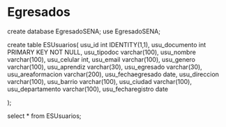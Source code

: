 # Egresados

create database EgresadoSENA;
use EgresadoSENA;

create table ESUsuarios(
usu_id int IDENTITY(1,1),
usu_documento int PRIMARY KEY NOT NULL,
usu_tipodoc varchar(100),
usu_nombre varchar(100),
usu_celular int,
usu_email varchar(100),
usu_genero varchar(100),
usu_aprendiz varchar(30),
usu_egresado varchar(30),
usu_areaformacion varchar(200),
usu_fechaegresado date,
usu_direccion varchar(100),
usu_barrio varchar(100),
usu_ciudad varchar(100),
usu_departamento varchar(100),
usu_fecharegistro date

);

select * from ESUsuarios;
